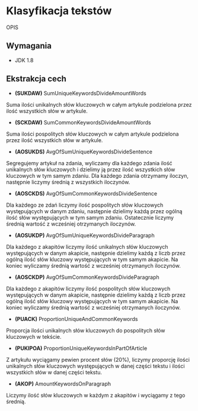 # Klasyfikacja tekstów
OPIS

## Wymagania
- JDK 1.8

## Ekstrakcja cech

- **(SUKDAW)** SumUniqueKeywordsDivideAmountWords

Suma ilości unikalnych słów kluczowych w całym artykule podzielona przez ilość wszystkich słów w artykule.

- **(SCKDAW)** SumCommonKeywordsDivideAmountWords

Suma ilości pospolitych słów kluczowych w całym artykule podzielona przez ilość wszystkich słów w artykule.

- **(AOSUKDS)** AvgOfSumUniqueKeywordsDivideSentence

Segregujemy artykuł na zdania, wyliczamy dla każdego zdania ilość unikalnych słów kluczowych i dzielimy ją przez
ilość wszystkich słów kluczowych w tym samym zdaniu. Dla każdego zdania otrzymamy iloczyn, następnie liczymy średnią z 
wszystkich iloczynów.

- **(AOSCKDS)** AvgOfSumCommonKeywordsDivideSentence

Dla każdego ze zdań liczymy ilość pospolitych słów kluczowych występujących w danym zdaniu,
następnie dzielimy każdą przez ogólną ilość słów występujących w tym samym zdaniu.
Ostatecznie liczymy średnią wartość z wcześniej otrzymanych iloczynów.

- **(AOSUKDP)** AvgOfSumUniqueKeywordsDivideParagraph

Dla każdego z akapitów liczymy ilość unikalnych słów kluczowych występujących w danym akapicie,
następnie dzielimy każdą z liczb przez ogólną ilość słów kluczowy występujących w tym samym akapicie.
Na koniec wyliczamy średnią wartość z wcześniej otrzymanych iloczynów.

- **(AOSCKDP)** AvgOfSumCommonKeywordsDivideParagraph

Dla każdego z akapitów liczymy ilość pospolitych słów kluczowych występujących w danym akapicie,
następnie dzielimy każdą z liczb przez ogólną ilość słów kluczowy występujących w tym samym akapicie.
Na koniec wyliczamy średnią wartość z wcześniej otrzymanych iloczynów.

- **(PUACK)** ProportionUniqueAndCommonKeywords

Proporcja ilości unikalnych słów kluczowych do pospolitych słów kluczowych w tekście.

- **(PUKIPOA)** ProportionUniqueKeywordsInPartOfArticle

Z artykułu wyciągamy pewien procent słów (20%),
liczymy proporcję ilości unikalnych słów kluczowych występujących w danej części tekstu i
ilości wszystkich słów w danej części tekstu.

- **(AKOP)** AmountKeywordsOnParagraph

Liczymy ilość słów kluczowych w każdym z akapitów i wyciągamy z tego średnią.